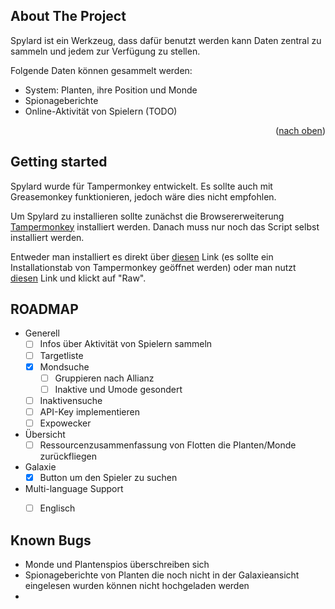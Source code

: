 ## About The Project

Spylard ist ein Werkzeug, dass dafür benutzt werden kann Daten zentral zu sammeln und jedem zur Verfügung zu stellen.

Folgende Daten können gesammelt werden:
* System: Planten, ihre Position und Monde
* Spionageberichte
* Online-Aktivität von Spielern (TODO)

<p align="right">(<a href="#top">nach oben</a>)</p>

## Getting started

Spylard wurde für Tampermonkey entwickelt. Es sollte auch mit Greasemonkey funktionieren, jedoch wäre dies nicht empfohlen.

Um Spylard zu installieren sollte zunächst die Browsererweiterung [Tampermonkey](https://www.tampermonkey.net/) installiert werden. Danach muss nur noch das Script selbst installiert werden.

Entweder man installiert es direkt über [diesen](https://github.com/kejith/spylard-development/raw/gh-pages/index.prod.user.js) Link (es sollte ein Installationstab von Tampermonkey geöffnet werden) oder man nutzt [diesen](https://github.com/kejith/spylard-development/blob/gh-pages/index.prod.user.js) Link und klickt auf "Raw".

## ROADMAP

- Generell
    - [ ] Infos über Aktivität von Spielern sammeln
    - [ ] Targetliste
    - [X] Mondsuche
        - [ ] Gruppieren nach Allianz
        - [ ] Inaktive und Umode gesondert
    - [ ] Inaktivensuche
    - [ ] API-Key implementieren
    - [ ] Expowecker
- Übersicht
    - [ ] Ressourcenzusammenfassung von Flotten die Planten/Monde zurückfliegen
- Galaxie
    - [X] Button um den Spieler zu suchen
- Multi-language Support
    - [ ] Englisch


## Known Bugs
- Monde und Plantenspios überschreiben sich
- Spionageberichte von Planten die noch nicht in der Galaxieansicht eingelesen wurden können nicht hochgeladen werden
- 


